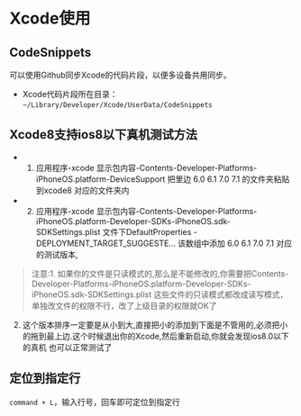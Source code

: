 # Xcode使用

## CodeSnippets
可以使用Github同步Xcode的代码片段，以便多设备共用同步。

- Xcode代码片段所在目录：`~/Library/Developer/Xcode/UserData/CodeSnippets`

## Xcode8支持ios8以下真机测试方法
- 1. 应用程序-xcode 显示包内容-Contents-Developer-Platforms-iPhoneOS.platform-DeviceSupport 把里边 6.0 6.1 7.0 7.1 的文件夹粘贴到xcode8 对应的文件夹内  
- 2. 应用程序-xcode 显示包内容-Contents-Developer-Platforms-iPhoneOS.platform-Developer-SDKs-iPhoneOS.sdk-SDKSettings.plist 文件下DefaultProperties - DEPLOYMENT_TARGET_SUGGESTE... 该数组中添加 6.0 6.1 7.0 7.1 对应的测试版本,

>注意:1. 如果你的文件是只读模式的,那么是不能修改的,你需要把Contents-Developer-Platforms-iPhoneOS.platform-Developer-SDKs-iPhoneOS.sdk-SDKSettings.plist 这些文件的只读模式都改成读写模式，单独改文件的权限不行，改了上级目录的权限就OK了
2. 这个版本排序一定要是从小到大,直接把小的添加到下面是不管用的,必须把小的拖到最上边.这个时候退出你的Xcode,然后重新启动,你就会发现ios8.0以下的真机 也可以正常测试了

## 定位到指定行
`command + L`，输入行号，回车即可定位到指定行